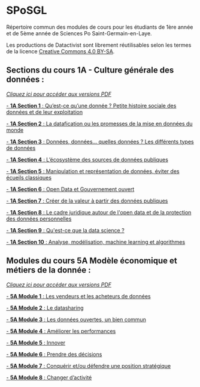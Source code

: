 # SPoSGL
Répertoire commun des modules de cours pour les étudiants de 1ère année et de 5ème année de Sciences Po Saint-Germain-en-Laye.

Les productions de Datactivist sont librement réutilisables selon les termes de la licence [Creative Commons 4.0 BY-SA](https://creativecommons.org/licenses/by-sa/4.0/legalcode.fr).

## Sections du cours **1A - Culture générale des données** :

_[Cliquez ici pour accéder aux versions PDF](https://github.com/datactivist/SPoSGL/tree/master/sections-pdf-1A)_

[- **1A Section 1** : Qu’est-ce qu’une donnée ? Petite histoire sociale des données et de leur exploitation](https://datactivist.coop/SPoSGL/sections/section1.html#1)

[- **1A Section 2** : La datafication ou les promesses de la mise en données du monde](https://datactivist.coop/SPoSGL/sections/section2.html#1)

[- **1A Section 3** : Données, données… quelles données ? Les différents types de données](https://datactivist.coop/SPoSGL/sections/section3.html#1)

[- **1A Section 4** : L’écosystème des sources de données publiques](https://datactivist.coop/SPoSGL/sections/section4.html#1)

[- **1A Section 5** : Manipulation et représentation de données, éviter des écueils classiques](https://datactivist.coop/SPoSGL/sections/section5.html#1)

[- **1A Section 6** : Open Data et Gouvernement ouvert](https://datactivist.coop/SPoSGL/sections/section6.html#1)

[- **1A Section 7** : Créer de la valeur à partir des
données publiques](https://docs.google.com/presentation/d/e/2PACX-1vSoJF4D-CBqlOAlBPhYmwIfYFoPIYmrCOvd5qe2Dowxaf47P_DYq6K5eLwMYxa37xKQIbl0wAUlwI8u/pub?start=false&loop=false&delayms=30000)

[- **1A Section 8** : Le cadre juridique autour de l'open data et de la protection des données personnelles](https://docs.google.com/presentation/d/e/2PACX-1vTXhJh2yXB2Y-OHns3aXf9Fn8MS7ahp208ZTwj_9WSrE6cCpjDI4gXaPcoWz2_UATtFtFht00kctvbX/pub?start=false&loop=false&delayms=30000)

[- **1A Section 9** : Qu'est-ce que la data science ? ](https://datactivist.coop/SPoSGL/sections/section9.html#1)

[- **1A Section 10** : Analyse, modélisation, machine learning et algorithmes ](https://datactivist.coop/SPoSGL/sections/section10.html#1)


## Modules du cours **5A Modèle économique et métiers de la donnée** :

_[Cliquez ici pour accéder aux versions PDF](https://github.com/datactivist/SPoSGL/tree/master/sections-pdf-5A)_

[- **5A Module 1** : Les vendeurs et les acheteurs de données](https://datactivist.coop/SPoSGL/sections/5A_module1)

[- **5A Module 2** : Le datasharing](https://datactivist.coop/SPoSGL/sections/5A_module2)

[- **5A Module 3** : Les données ouvertes, un bien commun](https://datactivist.coop/SPoSGL/sections/5A_module3)

[- **5A Module 4** : Améliorer les performances](https://datactivist.coop/SPoSGL/sections/5A_module4)

[- **5A Module 5** : Innover](https://datactivist.coop/SPoSGL/sections/5A_module5)

[- **5A Module 6** : Prendre des décisions](https://datactivist.coop/SPoSGL/sections/5A_module6)

[- **5A Module 7** : Conquérir et/ou défendre une position stratégique](https://datactivist.coop/SPoSGL/sections/5A_module7)

[- **5A Module 8** : Changer d’activité](https://datactivist.coop/SPoSGL/sections/5A_module8)
